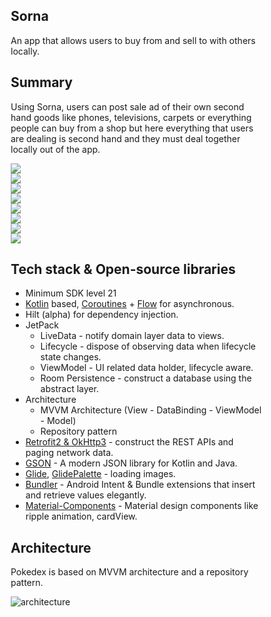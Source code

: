 <!DOCTYPE html>
<html>
<head>
<style>
* {
  box-sizing: border-box;
}

.column {
  float: left;
  width: 16.66%;
  padding: 5px;
}

img {
  width: 100%;
}

/* Clearfix (clear floats) */
.row::after {
  content: "";
  clear: both;
  display: table;
}

/* Responsive layout - makes the three columns stack on top of each other instead of next to each other */
@media screen and (max-width: 500px) {
  .column {
    width: 100%;
  }
}
</style>
</head>
<body>

<h2>Sorna</h2>
<p>An app that allows users to buy from and sell to with others locally.</p>
<h2>Summary</h2>
<p>Using Sorna, users can post sale ad of their own second
  hand goods like phones, televisions, carpets or
  everything people can buy from a shop but here
  everything that users are dealing is second hand and
  they must deal together locally out of the app.</p>

<div class="row">
  <div class="column">
    <img src="previews/1.jpeg">
  </div>
  <div class="column">
    <img src="previews/2.jpeg">
  </div>
  <div class="column">
    <img src="previews/3.jpeg">
  </div>
  <div class="column">
    <img src="previews/4.jpeg">
  </div>
  <div class="column">
    <img src="previews/5.jpeg">
  </div>
  <div class="column">
    <img src="previews/6.jpeg">
  </div>
  <div class="column">
    <img src="previews/7.jpeg">
  </div>
  <div class="column">
    <img src="previews/8.jpeg">
  </div>
</div>
</body>
</html>

## Tech stack & Open-source libraries
- Minimum SDK level 21
- [Kotlin](https://kotlinlang.org/) based, [Coroutines](https://github.com/Kotlin/kotlinx.coroutines) + [Flow](https://kotlin.github.io/kotlinx.coroutines/kotlinx-coroutines-core/kotlinx.coroutines.flow/) for asynchronous.
- Hilt (alpha) for dependency injection.
- JetPack
  - LiveData - notify domain layer data to views.
  - Lifecycle - dispose of observing data when lifecycle state changes.
  - ViewModel - UI related data holder, lifecycle aware.
  - Room Persistence - construct a database using the abstract layer.
- Architecture
  - MVVM Architecture (View - DataBinding - ViewModel - Model)
  - Repository pattern
- [Retrofit2 & OkHttp3](https://github.com/square/retrofit) - construct the REST APIs and paging network data.
- [GSON](https://github.com/google/gson/) - A modern JSON library for Kotlin and Java.
- [Glide](https://github.com/bumptech/glide), [GlidePalette](https://github.com/florent37/GlidePalette) - loading images.
- [Bundler](https://github.com/skydoves/bundler) - Android Intent & Bundle extensions that insert and retrieve values elegantly.
- [Material-Components](https://github.com/material-components/material-components-android) - Material design components like ripple animation, cardView.

## Architecture
Pokedex is based on MVVM architecture and a repository pattern.

![architecture](previews/architecture.png)
